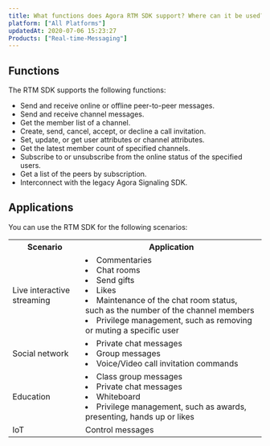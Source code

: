 ```yaml
---
title: What functions does Agora RTM SDK support? Where can it be used?
platform: ["All Platforms"]
updatedAt: 2020-07-06 15:23:27
Products: ["Real-time-Messaging"]
---
```

## Functions

The RTM SDK supports the following functions:

-   Send and receive online or offline peer-to-peer messages.
-   Send and receive channel messages.
-   Get the member list of a channel.
-   Create, send, cancel, accept, or decline a call invitation. 
-   Set, update, or get user attributes or channel attributes.
-   Get the latest member count of specified channels. 
-   Subscribe to or unsubscribe from the online status of the specified users.
-   Get a list of the peers by subscription.
-   Interconnect with the legacy Agora Signaling SDK.


## Applications

You can use the RTM SDK for the following scenarios:

<table>
  <tr>
    <th>Scenario</th>
    <th>Application</th>
  </tr>
  <tr>
    <td>Live interactive streaming</td>
    <td><li>Commentaries<br><li>Chat rooms<br><li>Send gifts<br><li>Likes<br><li>Maintenance of the chat room status, such as the number of the channel members<br><li>Privilege management, such as removing or muting a specific user<br></td>
  </tr>
  <tr>
    <td>Social network</td>
    <td><li>Private chat messages<br><li>Group messages<br><li>Voice/Video call invitation commands<br></td>
  </tr>
  <tr>
    <td>Education</td>
    <td><li>Class group messages<br><li>Private chat messages<br><li>Whiteboard<br><li>Privilege management, such as awards, presenting, hands up or likes<br></td>
  </tr>
  <tr>
    <td>IoT</td>
    <td>Control messages</td>
  </tr>
</table>